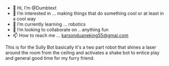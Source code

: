 - 👋 Hi, I’m @Dumbtext
- 👀 I’m interested in ... making things that do something cool or at least in a cool way
- 🌱 I’m currently learning ... robotics 
- 💞️ I’m looking to collaborate on .. anything fun
- 📫 How to reach me ... karsonduaneking55@gmai.com

<!---
Dumbtext/Dumbtext is a ✨ special ✨ repository because its `README.md` (this file) appears on your GitHub profile.
You can click the Preview link to take a look at your changes.
--->
This is for the Sully Bot basically it's a two part robot that shines a laser around the room from the ceiling and activates a shake bot to entice play and general good time for my furry friend.
